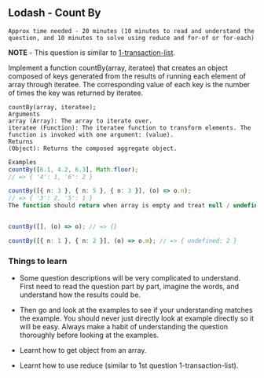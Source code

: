 ## Lodash - Count By

`Approx time needed - 20 minutes (10 minutes to read and understand the question, and 10 minutes to solve using reduce and for-of or for-each)`

**NOTE** - This question is similar to [1-transaction-list](https://github.com/sandeep194920/CodingPractice/tree/main/1-transactions-list).

Implement a function countBy(array, iteratee) that creates an object composed of keys generated from the results of running each element of array through iteratee. The corresponding value of each key is the number of times the key was returned by iteratee.

```
countBy(array, iteratee);
Arguments
array (Array): The array to iterate over.
iteratee (Function): The iteratee function to transform elements. The function is invoked with one argument: (value).
Returns
(Object): Returns the composed aggregate object.
```

```ts
Examples
countBy([6.1, 4.2, 6.3], Math.floor);
// => { '4': 1, '6': 2 }

countBy([{ n: 3 }, { n: 5 }, { n: 3 }], (o) => o.n);
// => { '3': 2, '5': 1 }
The function should return when array is empty and treat null / undefined keys after going through iteratee as it is.


countBy([], (o) => o); // => {}

countBy([{ n: 1 }, { n: 2 }], (o) => o.m); // => { undefined: 2 }

```

### Things to learn

- Some question descriptions will be very complicated to understand. First need to read the question part by part, imagine the words, and understand how the results could be.

- Then go and look at the examples to see if your understanding matches the example. You should never just directly look at example directly so it will be easy. Always make a habit of understanding the question thoroughly before looking at the examples.

- Learnt how to get object from an array.

- Learnt how to use reduce (similar to 1st question 1-transaction-list).
